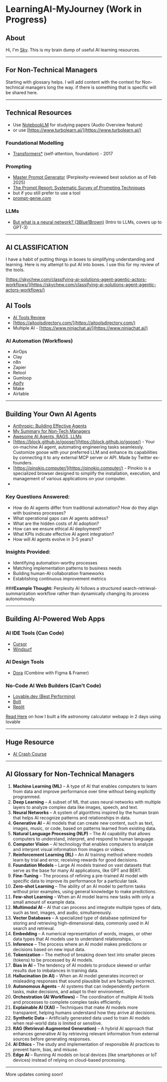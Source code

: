 # LearningAI-MyJourney (Work in Progress)

## About
Hi, I'm [Sky](https://www.linkedin.com/in/skychew/). This is my brain dump of useful AI learning resources.

---
## For Non-Technical Managers
Starting with glossary helps. I will add content with the context for Non-technical managers long the way. if there is something that is specific will be shared here.

---
## Technical Resources
- Use [NotebookLM](https://notebooklm.google) for studying papers (Audio Overview feature)
- or use [https://www.turbolearn.ai/](https://www.turbolearn.ai/)

### Foundational Modelling
- [Transformers*](https://arxiv.org/pdf/1706.03762) (self-attention, foundation) - 2017

### Prompting
- [Master Prompt Generator](https://www.deepwritingai.com/p/master-prompt-generator-ai) (Perplexity-reviewed best solution as of Feb 2025)
- [The Prompt Report: Systematic Survey of Prompting Techniques](https://arxiv.org/pdf/2406.06608)
- but if you still prefer to use a tool
- [prompt-genie.com](https://www.prompt-genie.com/)

### LLMs
- [But what is a neural network? (3Blue1Brown)](https://www.youtube.com/watch?v=aircAruvnKk&list=PLZHQObOWTQDNU6R1_67000Dx_ZCJB-3pi) (Intro to LLMs, covers up to GPT-3)

---
## AI CLASSIFICATION
I have a habit of putting things in boxes to simplifying understanding and learning. Here is my attempt to put AI into boxes. I use this for my review of the tools.

[https://skychew.com/classifying-ai-solutions-agent-agentic-actors-workflows/](https://skychew.com/classifying-ai-solutions-agent-agentic-actors-workflows/)

## AI Tools
- [AI Tools Review](https://galvanized-rocket-e2a.notion.site/AI-Tools-Review-1615909a815680519682f3277aabc21f?pvs=4)
- [https://aitoolsdirectory.com/](https://aitoolsdirectory.com/)
- Multiple AI - [https://www.ninjachat.ai/](https://www.ninjachat.ai/)

### AI Automation (Workflows)
- AirOps
- Clay
- n8n
- Zapier
- Retool
- Gumloop
- [Apify](https://apify.com/)
- Make
- Airtable

---
## Building Your Own AI Agents
- [Anthropic: Building Effective Agents](https://www.anthropic.com/research/building-effective-agents)
- [My Summary for Non-Tech Managers](https://skychew.com/anthropic-building-effective-agents-summary-for-non-tech-managers/)
- [Awesome AI Agents, RAGS, LLMs](https://github.com/Shubhamsaboo/awesome-llm-apps?tab=readme-ov-file)
- [https://block.github.io/goose/](https://block.github.io/goose/) - Your on-machine AI agent, automating engineering tasks seamlessly. Customize goose with your preferred LLM and enhance its capabilities by connecting it to any external MCP server or API. Made by Twitter ex-founders.
- [https://pinokio.computer/](https://pinokio.computer/) - ​Pinokio is a specialized browser designed to simplify the installation, execution, and management of various applications on your computer.
- 
### **Key Questions Answered:**
- How do AI agents differ from traditional automation?
 How do they align with business processes?
- What operational gaps can AI agents address?
- What are the hidden costs of AI adoption?
- How can we ensure ethical AI deployment?
- What KPIs indicate effective AI agent integration?
- How will AI agents evolve in 3-5 years?

### **Insights Provided:**
- Identifying automation-worthy processes
- Matching implementation patterns to business needs
- Building human-AI collaboration frameworks
- Establishing continuous improvement metrics

###**Example Thought:**
Perplexity AI follows a structured search-retrieval-summarization workflow rather than dynamically changing its process autonomously.

---
## Building AI-Powered Web Apps
### AI IDE Tools (Can Code)
- [Cursor](https://www.cursor.com/)
- [Windsurf](https://codeium.com/windsurf)

### AI Design Tools
- [Dora](https://www.dora.run/) (Combine with Figma & Framer)

### No-Code AI Web Builders (Can't Code)
- [Lovable.dev (Best Performing)](https://lovable.dev/)
- [Bolt](https://bolt.new/)
- [Replit](https://replit.com/)

[Read Here](https://skychew.com/build-webapps-with-ai/) on how I built a life astronomy calculator webapp in 2 days using lovable

---
## Huge Resource
- [AI Crash Course](https://github.com/henrythe9th/AI-Crash-Course)

---
## AI Glossary for Non-Technical Managers

1. **Machine Learning (ML)** – A type of AI that enables computers to learn from data and improve performance over time without being explicitly programmed.  
2. **Deep Learning** – A subset of ML that uses neural networks with multiple layers to analyze complex data like images, speech, and text.  
3. **Neural Networks** – A system of algorithms inspired by the human brain that helps AI recognize patterns and relationships in data.  
4. **Generative AI** – AI models that can create new content, such as text, images, music, or code, based on patterns learned from existing data.  
5. **Natural Language Processing (NLP)** – The AI capability that allows computers to understand, interpret, and respond to human language.  
6. **Computer Vision** – AI technology that enables computers to analyze and interpret visual information from images or videos.  
7. **Reinforcement Learning (RL)** – An AI training method where models learn by trial and error, receiving rewards for good decisions.  
8. **Foundation Models** – Large AI models trained on vast datasets that serve as the base for many AI applications, like GPT and BERT.  
9. **Fine-Tuning** – The process of refining a pre-trained AI model with specific data to improve its performance for a particular task.  
10. **Zero-shot Learning** – The ability of an AI model to perform tasks without prior examples, using general knowledge to make predictions.  
11. **Few-shot Learning** – When an AI model learns new tasks with only a small amount of example data.  
12. **Multimodal AI** – AI that can process and integrate multiple types of data, such as text, images, and audio, simultaneously.  
13. **Vector Databases** – A specialized type of database optimized for storing and retrieving high-dimensional data, commonly used in AI search and retrieval.  
14. **Embedding** – A numerical representation of words, images, or other data types that AI models use to understand relationships.  
15. **Inference** – The process where an AI model makes predictions or decisions based on new input data.  
16. **Tokenization** – The method of breaking down text into smaller pieces (tokens) to be processed by AI models.  
17. **Bias in AI** – The tendency of AI models to produce skewed or unfair results due to imbalances in training data.  
18. **Hallucination (in AI)** – When an AI model generates incorrect or misleading responses that sound plausible but are factually incorrect.  
19. **Autonomous Agents** – AI systems that can independently perform tasks, make decisions, and adapt to their environment.  
20. **Orchestration (AI Workflows)** – The coordination of multiple AI tools and processes to complete complex tasks efficiently.  
21. **Explainable AI (XAI)** – Techniques that make AI models more transparent, helping humans understand how they arrive at decisions.  
22. **Synthetic Data** – Artificially generated data used to train AI models when real-world data is limited or sensitive.  
23. **RAG (Retrieval-Augmented Generation)** – A hybrid AI approach that enhances generative AI by retrieving relevant information from external sources before generating responses.  
24. **AI Ethics** – The study and implementation of responsible AI practices to prevent harm, bias, and misuse.  
25. **Edge AI** – Running AI models on local devices (like smartphones or IoT devices) instead of relying on cloud-based processing.  

---
More updates coming soon!

